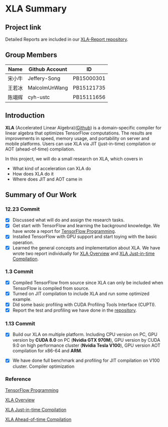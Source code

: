 # XLA Summary

## Project link

Detailed Reports are included in our [XLA-Report repository](https://github.com/TensorflowXLABeginner/XLA-Report).

## Group Members

| Name | Github Account | ID         |
| ---- | -------------- | ---------- |
| 宋小牛  | Jeffery-Song   | PB15000301 |
| 王若冰  | MalcolmUnWang  | PB15121735 |
| 陈翊辉  | cyh-ustc       | PB15111656 |

## Introduction

**XLA** (Accelerated Linear Algebra)([Github](https://github.com/tensorflow/tensorflow/tree/master/tensorflow/compiler)) is a domain-specific compiler for linear algebra that optimizes TensorFlow computations. The results are improvements in speed, memory usage, and portability on server and mobile platforms. Users can use XLA via JIT (just-in-time) compilation or AOT (ahead-of-time) compilation.

In this project, we will do a small research on XLA, which covers in

- What kind of acceleration can XLA do
- How does XLA do it
- Where does JIT and AOT came in

## Summary of Our Work

### 12.23 Commit

- [x] Discussed what will do and assign the research tasks.
- [x] Get start with TensorFlow and learning the background knowledge. We have wrote a report for [TensorFlow Programming](https://github.com/TensorflowXLABeginner/XLA-Report/blob/master/FirstCommitReports/Accelerated%20Linear%20Algebra%20Intro.md).
- [x] Installed TensorFlow with GPU support and start toying with the basic operation.
- [x] Learned the general concepts and implementation about XLA. We have wrote two report individually for [XLA Overview](https://github.com/TensorflowXLABeginner/XLA-Report/blob/master/FirstCommitReports/Accelerated%20Linear%20Algebra%20Intro.md) and [XLA Just-in-time Compilation](https://github.com/TensorflowXLABeginner/XLA-Report/blob/master/FirstCommitReports/xla_Just-in-time%20compilation.md).

### 1.3 Commit

- [x] Compiled TensorFlow from source since XLA can only be included when TensorFlow is compiled from source.
- [x] Turned on JIT compilation to include XLA and run some optimized example.
- [x] Did some basic profiling with CUDA Profiling Tools Interface (CUPTI).
- [x] Report the test and profiling we have done in the [repository](https://github.com/TensorflowXLABeginner/XLA-Report/tree/master/SecondCommitReports).

### 1.13 Commit

- [x] Build our XLA on multiple platform. Including CPU version on PC, GPU version by **CUDA 8.0** on PC (**Nvidia GTX 970M**), GPU version by CUDA 9.0 on high performance cluster (**Nvidia Tesla V100**), GPU version AOT compilation for x86-64 and **ARM**.


- [x] We have done full benchmark and profiling for JIT compilation on V100 cluster. Compiler optimization

### Reference

[TensorFlow Programming](https://github.com/TensorflowXLABeginner/XLA-Report/blob/master/FirstCommitReports/Accelerated%20Linear%20Algebra%20Intro.md)

[XLA Overview](https://github.com/TensorflowXLABeginner/XLA-Report/blob/master/FirstCommitReports/Accelerated%20Linear%20Algebra%20Intro.md)

[XLA Just-in-time Compilation](https://github.com/TensorflowXLABeginner/XLA-Report/blob/master/FirstCommitReports/xla_Just-in-time%20compilation.md)

[XLA Ahead-of-time Compilation](https://www.tensorflow.org/performance/xla/tfcompile)

